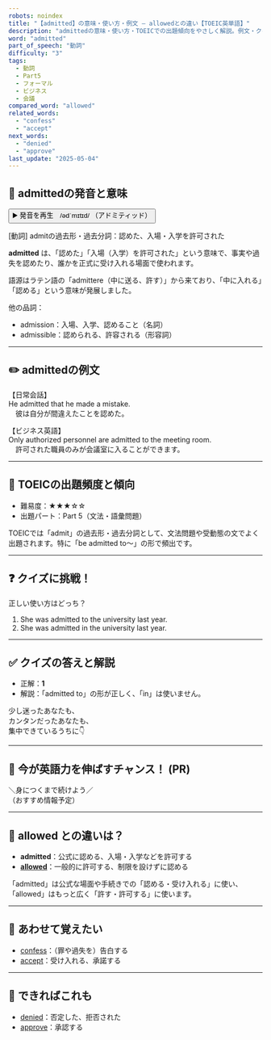 ```yaml
---
robots: noindex
title: "【admitted】の意味・使い方・例文 ― allowedとの違い【TOEIC英単語】"
description: "admittedの意味・使い方・TOEICでの出題傾向をやさしく解説。例文・クイズ付きでallowedとの違いもわかりやすく学べます。"
word: "admitted"
part_of_speech: "動詞"
difficulty: "3"
tags:
  - 動詞
  - Part5
  - フォーマル
  - ビジネス
  - 会議
compared_word: "allowed"
related_words:
  - "confess"
  - "accept"
next_words:
  - "denied"
  - "approve"
last_update: "2025-05-04"
---
```


## 🔰 admittedの発音と意味

<button class="play-audio" onclick="playTTS('admitted')">
  <span class="play-audio-main">
    ▶️ 発音を再生　/ədˈmɪtɪd/
  </span>
  <span class="play-audio-sub">
    （アドミティッド）
  </span>
</button>

[動詞] admitの過去形・過去分詞：認めた、入場・入学を許可された

**admitted** は、「認めた」「入場（入学）を許可された」という意味で、事実や過失を認めたり、誰かを正式に受け入れる場面で使われます。

語源はラテン語の「admittere（中に送る、許す）」から来ており、「中に入れる」「認める」という意味が発展しました。

他の品詞：  
- admission：入場、入学、認めること（名詞）
- admissible：認められる、許容される（形容詞）

---

## ✏️ admittedの例文

【日常会話】  
He admitted that he made a mistake.  
　彼は自分が間違えたことを認めた。

【ビジネス英語】  
Only authorized personnel are admitted to the meeting room.  
　許可された職員のみが会議室に入ることができます。

---

## 🎯 TOEICの出題頻度と傾向

- 難易度：★★★☆☆
- 出題パート：Part 5（文法・語彙問題）

TOEICでは「admit」の過去形・過去分詞として、文法問題や受動態の文でよく出題されます。特に「be admitted to～」の形で頻出です。

---

## ❓ クイズに挑戦！

正しい使い方はどっち？

1. She was admitted to the university last year.  
2. She was admitted in the university last year.

---

## ✅ クイズの答えと解説

- 正解：**1**
- 解説：「admitted to」の形が正しく、「in」は使いません。

少し迷ったあなたも、  
カンタンだったあなたも、  
集中できているうちに👇️

---

## 🚀 今が英語力を伸ばすチャンス！ (PR)

<div class="info-center">
＼身につくまで続けよう／<br>  
（おすすめ情報予定）
</div>

---

## 🤔  allowed との違いは？

- **admitted**：公式に認める、入場・入学などを許可する
- **[allowed](/word/allowed/)**：一般的に許可する、制限を設けずに認める

「admitted」は公式な場面や手続きでの「認める・受け入れる」に使い、「allowed」はもっと広く「許す・許可する」に使います。

---

## 🧩 あわせて覚えたい

- [confess](/word/confess/)：（罪や過失を）告白する
- [accept](/word/accept/)：受け入れる、承諾する

---

## 📖 できればこれも

- [denied](/word/denied/)：否定した、拒否された
- [approve](/word/approve/)：承認する

<!-- cvid: aid38_bid24 -->

